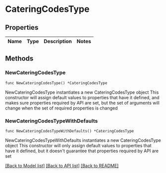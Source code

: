 # CateringCodesType

## Properties

Name | Type | Description | Notes
------------ | ------------- | ------------- | -------------

## Methods

### NewCateringCodesType

`func NewCateringCodesType() *CateringCodesType`

NewCateringCodesType instantiates a new CateringCodesType object
This constructor will assign default values to properties that have it defined,
and makes sure properties required by API are set, but the set of arguments
will change when the set of required properties is changed

### NewCateringCodesTypeWithDefaults

`func NewCateringCodesTypeWithDefaults() *CateringCodesType`

NewCateringCodesTypeWithDefaults instantiates a new CateringCodesType object
This constructor will only assign default values to properties that have it defined,
but it doesn't guarantee that properties required by API are set


[[Back to Model list]](../README.md#documentation-for-models) [[Back to API list]](../README.md#documentation-for-api-endpoints) [[Back to README]](../README.md)


